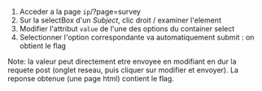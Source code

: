 1. Acceder a la page `ip`/?page=survey
2. Sur la selectBox d'un *Subject*, clic droit / examiner l'element
3. Modifier l'attribut `value` de l'une des options du container select
4. Selectionner l'option correspondante va automatiquement submit : on obtient le flag

Note: la valeur peut directement etre envoyee en modifiant en dur la requete post (onglet reseau, puis cliquer sur modifier et envoyer). La reponse obtenue (une page html) contient le flag.
